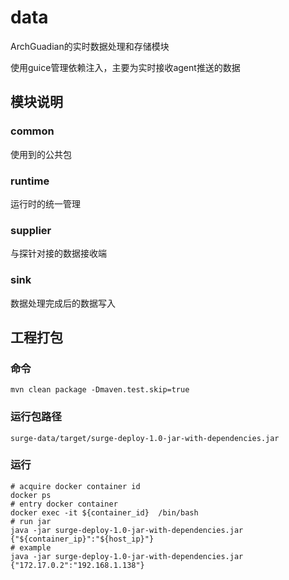 # data

ArchGuadian的实时数据处理和存储模块

使用guice管理依赖注入，主要为实时接收agent推送的数据

## 模块说明

### common

使用到的公共包

### runtime

运行时的统一管理

### supplier

与探针对接的数据接收端

### sink

数据处理完成后的数据写入

## 工程打包

### 命令

    mvn clean package -Dmaven.test.skip=true

### 运行包路径

    surge-data/target/surge-deploy-1.0-jar-with-dependencies.jar

### 运行

    # acquire docker container id
    docker ps
    # entry docker container
    docker exec -it ${container_id}  /bin/bash
    # run jar
    java -jar surge-deploy-1.0-jar-with-dependencies.jar {"${container_ip}":"${host_ip}"} 
    # example
    java -jar surge-deploy-1.0-jar-with-dependencies.jar {"172.17.0.2":"192.168.1.138"}
